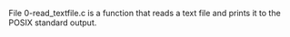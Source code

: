 File 0-read_textfile.c is a function that reads a text file and prints it to the POSIX standard output.
